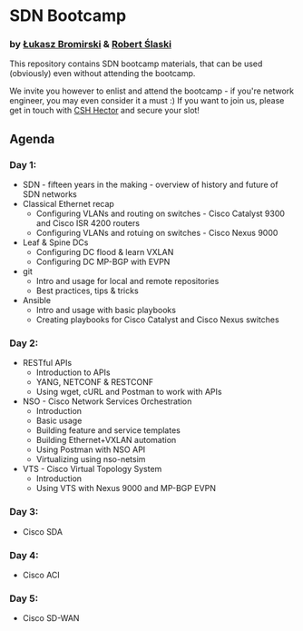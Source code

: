 # SDN Bootcamp
### by [Łukasz Bromirski](https://www.linkedin.com/in/lukaszbromirski/) & [Robert Ślaski](https://www.linkedin.com/in/mikrobi/)

This repository contains SDN bootcamp materials, that can be used (obviously) even without attending the bootcamp.

We invite you however to enlist and attend the bootcamp - if you're network engineer, you may even consider it a must :) If you want to join us, please get in touch with [CSH Hector](https://csh.com.pl/szkolenie/?tid=288) and secure your slot!

## Agenda

### Day 1:

   * SDN - fifteen years in the making - overview of history and future of SDN networks
   * Classical Ethernet recap
      * Configuring VLANs and routing on switches - Cisco Catalyst 9300 and Cisco ISR 4200 routers
      * Configuring VLANs and rotuing on switches - Cisco Nexus 9000
   * Leaf & Spine DCs
      * Configuring DC flood & learn VXLAN
      * Configuring DC MP-BGP with EVPN
   * git
      * Intro and usage for local and remote repositories
      * Best practices, tips & tricks 
   * Ansible
      * Intro and usage with basic playbooks
      * Creating playbooks for Cisco Catalyst and Cisco Nexus switches
   
### Day 2:

   * RESTful APIs
      * Introduction to APIs
      * YANG, NETCONF & RESTCONF
      * Using wget, cURL and Postman to work with APIs
   * NSO - Cisco Network Services Orchestration
      * Introduction
      * Basic usage
      * Building feature and service templates
      * Building Ethernet+VXLAN automation
      * Using Postman with NSO API
      * Virtualizing using nso-netsim
   * VTS - Cisco Virtual Topology System
      * Introduction
      * Using VTS with Nexus 9000 and MP-BGP EVPN
   
### Day 3:

   * Cisco SDA
   
### Day 4:

   * Cisco ACI
   
### Day 5:

   * Cisco SD-WAN
